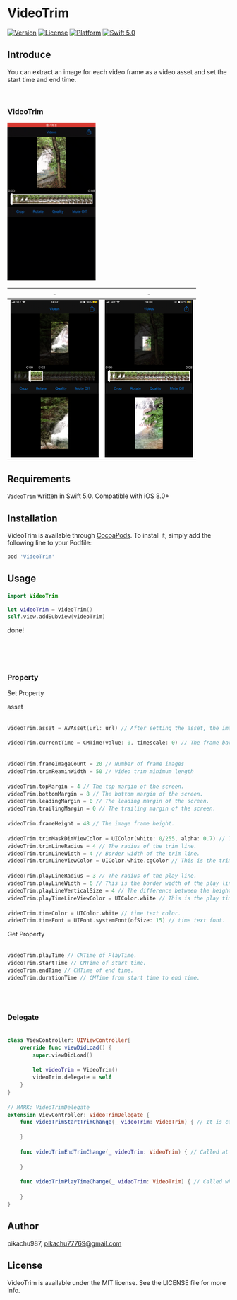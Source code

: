 # VideoTrim


[![Version](https://img.shields.io/cocoapods/v/VideoTrim.svg?style=flat)](https://cocoapods.org/pods/VideoTrim)
[![License](https://img.shields.io/cocoapods/l/VideoTrim.svg?style=flat)](https://cocoapods.org/pods/VideoTrim)
[![Platform](https://img.shields.io/cocoapods/p/VideoTrim.svg?style=flat)](https://cocoapods.org/pods/VideoTrim)
[![Swift 5.0](https://img.shields.io/badge/Swift-5.0-orange.svg?style=flat)](https://developer.apple.com/swift/)

## Introduce

You can extract an image for each video frame as a video asset and set the start time and end time.

<br/>

### VideoTrim

<img src='./img/gif1.gif' width='200px'>

|-|-|
|---|---|
|<img src='./img/img1.png' width='200px'>|<img src='./img/img2.png' width='200px'>|

## Requirements

`VideoTrim` written in Swift 5.0. Compatible with iOS 8.0+

## Installation

VideoTrim is available through [CocoaPods](https://cocoapods.org). To install
it, simply add the following line to your Podfile:

```ruby
pod 'VideoTrim'
```

## Usage

```swift
import VideoTrim
```

```swift
let videoTrim = VideoTrim()
self.view.addSubview(videoTrim)
```

done!

<br><br><br>



### Property

Set Property

asset

```swift

videoTrim.asset = AVAsset(url: url) // After setting the asset, the image frame is extracted.

videoTrim.currentTime = CMTime(value: 0, timescale: 0) // The frame bar position changes with currentTime.

```

```swift

videoTrim.frameImageCount = 20 // Number of frame images
videoTrim.trimReaminWidth = 50 // Video trim minimum length

videoTrim.topMargin = 4 // The top margin of the screen.
videoTrim.bottomMargin = 8 // The bottom margin of the screen.
videoTrim.leadingMargin = 0 // The leading margin of the screen.
videoTrim.trailingMargin = 0 // The trailing margin of the screen.

videoTrim.frameHeight = 48 // The image frame height.

videoTrim.trimMaskDimViewColor = UIColor(white: 0/255, alpha: 0.7) // The color of the screen overlay outside the start time and end time.
videoTrim.trimLineRadius = 4 // The radius of the trim line.
videoTrim.trimLineWidth = 4 // Border width of the trim line.
videoTrim.trimLineViewColor = UIColor.white.cgColor // This is the trim line color.

videoTrim.playLineRadius = 3 // The radius of the play line.
videoTrim.playLineWidth = 6 // This is the border width of the play line.
videoTrim.playLineVerticalSize = 4 // The difference between the height of the play line and the top and bottom of the image frame.
videoTrim.playTimeLineViewColor = UIColor.white // This is the play time line color.

videoTrim.timeColor = UIColor.white // time text color.
videoTrim.timeFont = UIFont.systemFont(ofSize: 15) // time text font.

```

Get Property

```swift

videoTrim.playTime // CMTime of PlayTime.
videoTrim.startTime // CMTime of start time.
videoTrim.endTime // CMTime of end time.
videoTrim.durationTime // CMTime from start time to end time.

```

<br><br>

### Delegate

```swift

class ViewController: UIViewController{
    override func viewDidLoad() {
        super.viewDidLoad()

        let videoTrim = VideoTrim()
        videoTrim.delegate = self
    }
}

// MARK: VideoTrimDelegate
extension ViewController: VideoTrimDelegate {
    func videoTrimStartTrimChange(_ videoTrim: VideoTrim) { // It is called when you touch the start time, end time, and play time.
        
    }

    func videoTrimEndTrimChange(_ videoTrim: VideoTrim) { // Called at the end of touch start time, end time and play time.
        
    }

    func videoTrimPlayTimeChange(_ videoTrim: VideoTrim) { // Called when touching the start time, end time and play time.
        
    }
}

```


## Author

pikachu987, pikachu77769@gmail.com

## License

VideoTrim is available under the MIT license. See the LICENSE file for more info.
